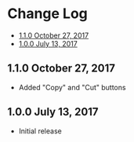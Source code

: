 # Change Log

- [1.1.0 October 27, 2017](#110-october-27-2017)
- [1.0.0 July 13, 2017](#100-july-18-2017)

## 1.1.0 October 27, 2017

- Added "Copy" and "Cut" buttons

## 1.0.0 July 13, 2017

- Initial release
